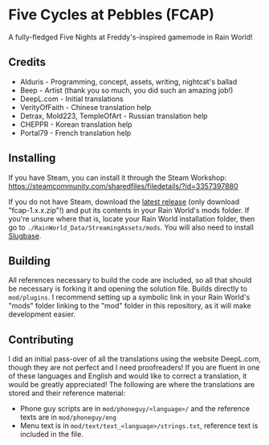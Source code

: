 # Five Cycles at Pebbles (FCAP)

A fully-fledged Five Nights at Freddy's-inspired gamemode in Rain World!

## Credits

* Alduris - Programming, concept, assets, writing, nightcat's ballad
* Beep - Artist (thank you so much, you did such an amazing job!)
* DeepL.com - Initial translations
* VerityOfFaith - Chinese translation help
* Detrax, Mold223, TempleOfArt - Russian translation help
* CHEPPR - Korean translation help
* Portal79 - French translation help

## Installing

If you have Steam, you can install it through the Steam Workshop: https://steamcommunity.com/sharedfiles/filedetails/?id=3357397880

If you do not have Steam, download the [latest release](https://github.com/alduris/FCAP/releases/latest) (only download "fcap-1.x.x.zip"!) and put its contents in your Rain World's mods folder. If you're unsure where that is, locate your Rain World installation folder, then go to `./RainWorld_Data/StreamingAssets/mods`. You will also need to install [Slugbase](https://github.com/SlimeCubed/SlugBaseRemix/releases/latest).


## Building

All references necessary to build the code are included, so all that should be necessary is forking it and opening the solution file. Builds directly to `mod/plugins`. I recommend setting up a symbolic link in your Rain World's "mods" folder linking to the "mod" folder in this repository, as it will make development easier.

## Contributing

I did an initial pass-over of all the translations using the website DeepL.com, though they are not perfect and I need proofreaders! If you are fluent in one of these languages and English and would like to correct a translation, it would be greatly appreciated! The following are where the translations are stored and their reference material:

* Phone guy scripts are in `mod/phoneguy/<language>/` and the reference texts are in `mod/phoneguy/eng`
* Menu text is in `mod/text/text_<language>/strings.txt`, reference text is included in the file.